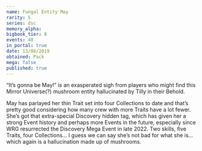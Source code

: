 ```yaml
---
name: Fungal Entity May
rarity: 5
series: dsc
memory_alpha:
bigbook_tier: 8
events: 40
in_portal: true
date: 13/08/2019
obtained: Pack
mega: false
published: true
---
```


“It’s gonna be May!” is an exasperated sigh from players who might find this Mirror Universe(?) mushroom entity hallucinated by Tilly in their Behold. 

May has parlayed her thin Trait set into four Collections to date and that’s pretty good considering how many crew with more Traits have a lot fewer. She’s got that extra-special Discovery hidden tag, which has given her a strong Event history and perhaps more Events in the future, especially since WRG resurrected the Discovery Mega Event in late 2022. Two skills, five Traits, four Collections… I guess we can say she’s not bad for what she is… which again is a hallucination made up of mushrooms.
